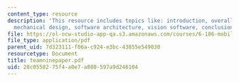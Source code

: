 ```yaml
---
content_type: resource
description: 'This resource includes topics like: introduction, overall startegy,
  mechanical design, software architecture, vision software, conclusion, and suggestion.'
file: https://ol-ocw-studio-app-qa.s3.amazonaws.com/courses/6-186-mobile-autonomous-systems-laboratory-january-iap-2005/28c0558275f4a0e7a880597a9d246104_teamninepaper.pdf
file_type: application/pdf
parent_uid: 7d323111-f06a-c924-e3bc-43855e549030
resourcetype: Document
title: teamninepaper.pdf
uid: 28c05582-75f4-a0e7-a880-597a9d246104
---
```

